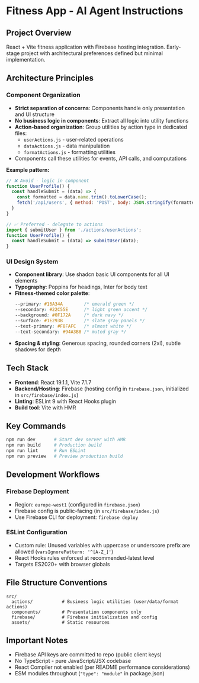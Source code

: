 # Fitness App - AI Agent Instructions

## Project Overview
React + Vite fitness application with Firebase hosting integration. Early-stage project with architectural preferences defined but minimal implementation.

## Architecture Principles

### Component Organization 
- **Strict separation of concerns**: Components handle only presentation and UI structure
- **No business logic in components**: Extract all logic into utility functions
- **Action-based organization**: Group utilities by action type in dedicated files:
  - `userActions.js` - user-related operations
  - `dataActions.js` - data manipulation
  - `formatActions.js` - formatting utilities
- Components call these utilities for events, API calls, and computations

**Example pattern:**
```jsx
// ❌ Avoid - logic in component
function UserProfile() {
  const handleSubmit = (data) => {
    const formatted = data.name.trim().toLowerCase();
    fetch('/api/users', { method: 'POST', body: JSON.stringify(formatted) });
  }
}

// ✅ Preferred - delegate to actions
import { submitUser } from './actions/userActions';
function UserProfile() {
  const handleSubmit = (data) => submitUser(data);
}
```

### UI Design System 
- **Component library**: Use shadcn basic UI components for all UI elements
- **Typography**: Poppins for headings, Inter for body text
- **Fitness-themed color palette**:
  ```css
  --primary: #16A34A        /* emerald green */
  --secondary: #22C55E      /* light green accent */
  --background: #0F172A     /* dark navy */
  --surface: #1E293B        /* slate gray panels */
  --text-primary: #F8FAFC   /* almost white */
  --text-secondary: #94A3B8 /* muted gray */
  ```
- **Spacing & styling**: Generous spacing, rounded corners (2xl), subtle shadows for depth

## Tech Stack
- **Frontend**: React 19.1.1, Vite 7.1.7
- **Backend/Hosting**: Firebase (hosting config in `firebase.json`, initialized in `src/firebase/index.js`)
- **Linting**: ESLint 9 with React Hooks plugin
- **Build tool**: Vite with HMR

## Key Commands
```bash
npm run dev       # Start dev server with HMR
npm run build     # Production build
npm run lint      # Run ESLint
npm run preview   # Preview production build
```

## Development Workflows

### Firebase Deployment
- Region: `europe-west1` (configured in `firebase.json`)
- Firebase config is public-facing (in `src/firebase/index.js`)
- Use Firebase CLI for deployment: `firebase deploy`

### ESLint Configuration
- Custom rule: Unused variables with uppercase or underscore prefix are allowed (`varsIgnorePattern: '^[A-Z_]'`)
- React Hooks rules enforced at recommended-latest level
- Targets ES2020+ with browser globals

## File Structure Conventions
```
src/
  actions/           # Business logic utilities (user/data/format actions)
  components/        # Presentation components only
  firebase/          # Firebase initialization and config
  assets/            # Static resources
```

## Important Notes
- Firebase API keys are committed to repo (public client keys)
- No TypeScript - pure JavaScript/JSX codebase
- React Compiler not enabled (per README performance considerations)
- ESM modules throughout (`"type": "module"` in package.json)
